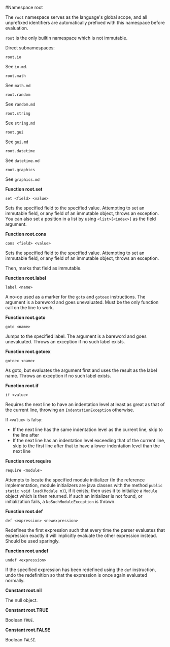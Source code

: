 #Namespace root

The `root` namespace serves as the language's global scope, and all unprefixed identifiers are automatically prefixed with this namespace before evaluation.

`root` is the only builtin namespace which is not immutable.

Direct subnamespaces:

```
root.io
```

See `io.md`.

```
root.math
```

See `math.md`

```
root.random
```

See `random.md`


```
root.string
```

See `string.md`

```
root.gui
```

See `gui.md`

```
root.datetime
```

See `datetime.md`

```
root.graphics
```

See `graphics.md`

**Function root.set**

```
set <field> <value>
```

Sets the specified field to the specified value. Attempting to set an immutable field, or any field of an immutable object, throws an exception. You can also set a position in a list by using `<list>[<index>]` as the field argument.

**Function root.cons**

```
cons <field> <value>
```

Sets the specified field to the specified value. Attempting to set an immutable field, or any field of an immutable object, throws an exception.

Then, marks that field as immutable.

**Function root.label**

```
label <name>
```

A no-op used as a marker for the `goto` and `gotoex` instructions. The argument is a bareword and goes unevaluated. Must be the only function call on the line to work.

**Function root.goto**

```
goto <name>
```

Jumps to the specified label.  The argument is a bareword and goes unevaluated. Throws an exception if no such label exists.

**Function root.gotoex**

```
gotoex <name>
```

As goto, but evaluates the argument first and uses the result as the label name. Throws an exception if no such label exists.

**Function root.if**

```
if <value>
```

Requires the next line to have an indentation level at least as great as that of the current line, throwing an `IndentationException` otherwise.

If `<value>` is falsy:
 - If the next line has the same indentation level as the current line, skip to the line after
 - If the next line has an indentation level exceeding that of the current line, skip to the first line after that to have a lower indentation level than the next line

**Function root.require**

```
require <module>
```

Attempts to locate the specified module initializer (In the reference implementation, module initializers are java classes with the method `public static void load(Module m)`), if it exists; then uses it to initialize a `Module` object which is then returned. If such an initializer is not found, or initialization fails, a `NoSuchModuleException` is thrown.

**Function root.def**

```
def <expression> <newexpression>
```

Redefines the first expression such that every time the parser evaluates that expression exactly it will implicitly evaluate the other expression instead. Should be used sparingly.

**Function root.undef**

```
undef <expression>
```

If the specified expression has been redefined using the `def` instruction, undo the redefinition so that the expression is once again evaluated normally.

**Constant root.nil**

The null object.

**Constant root.TRUE**

Boolean `TRUE`.

**Constant root.FALSE**

Boolean `FALSE`.
